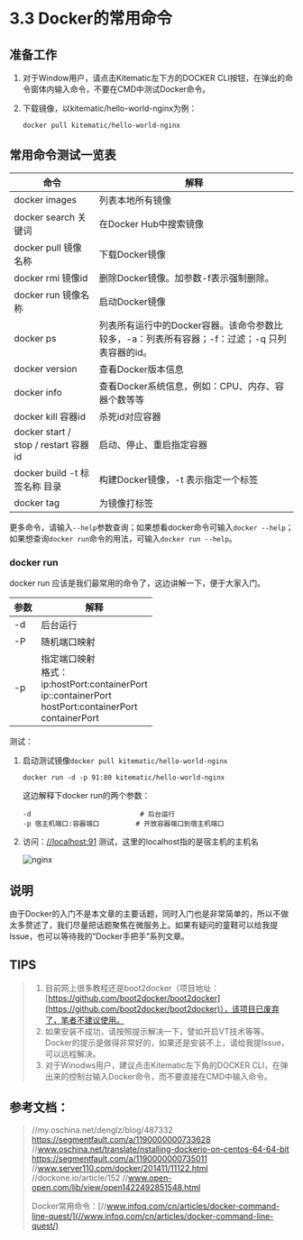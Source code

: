 # 3.3 Docker的常用命令

## 准备工作

1. 对于Window用户，请点击Kitematic左下方的DOCKER CLI按钮，在弹出的命令窗体内输入命令，不要在CMD中测试Docker命令。

2. 下载镜像，以kitematic/hello-world-nginx为例：

   ```
   docker pull kitematic/hello-world-nginx
   ```




## 常用命令测试一览表

| 命令                                 | 解释                                       |
| ---------------------------------- | ---------------------------------------- |
| docker images                      | 列表本地所有镜像                                 |
| docker search 关键词                  | 在Docker Hub中搜索镜像                         |
| docker pull 镜像名称                   | 下载Docker镜像                               |
| docker rmi 镜像id                    | 删除Docker镜像。加参数-f表示强制删除。                  |
| docker run 镜像名称                    | 启动Docker镜像                               |
| docker ps                          | 列表所有运行中的Docker容器。该命令参数比较多，-a：列表所有容器；-f：过滤；-q 只列表容器的id。 |
| docker version                     | 查看Docker版本信息                             |
| docker info                        | 查看Docker系统信息，例如：CPU、内存、容器个数等等            |
| docker kill 容器id                   | 杀死id对应容器                                 |
| docker start / stop / restart 容器id | 启动、停止、重启指定容器                             |
| docker build -t 标签名称 目录            | 构建Docker镜像，-t 表示指定一个标签                   |
| docker tag                         | 为镜像打标签                                   |

更多命令，请输入`--help`参数查询；如果想看docker命令可输入`docker --help`；如果想查询`docker run`命令的用法，可输入`docker run --help`。



### docker run

docker run 应该是我们最常用的命令了，这边讲解一下，便于大家入门。

| 参数   | 解释                                       |
| ---- | ---------------------------------------- |
| -d   | 后台运行                                     |
| -P   | 随机端口映射                                   |
| -p   | 指定端口映射<br>格式：<br>ip:hostPort:containerPort<br>ip::containerPort <br>hostPort:containerPort<br>containerPort |

测试：

1. 启动测试镜像`docker pull kitematic/hello-world-nginx`

   ```
   docker run -d -p 91:80 kitematic/hello-world-nginx
   ```

   这边解释下docker run的两个参数：

   ```shell
   -d                           # 后台运行
   -p 宿主机端口:容器端口         # 开放容器端口到宿主机端口
   ```



2. 访问：[//localhost:91](//localhost:91) 测试，这里的localhost指的是宿主机的主机名

   ![nginx](//p9on00i25.bkt.clouddn.com/learn-docker/images/docker-nginx-1.png)




## 说明

由于Docker的入门不是本文章的主要话题，同时入门也是非常简单的，所以不做太多赘述了，我们尽量把话题聚焦在微服务上。如果有疑问的童鞋可以给我提Issue，也可以等待我的“Docker手把手”系列文章。




## TIPS

> 1.  目前网上很多教程还是boot2docker（项目地址：[https://github.com/boot2docker/boot2docker](https://github.com/boot2docker/boot2docker)），该项目已废弃了，笔者不建议使用。
> 2.  如果安装不成功，请按照提示解决一下，譬如开启VT技术等等。Docker的提示是做得非常好的，如果还是安装不上，请给我提Issue，可以远程解决。
> 3.  对于Winodws用户，建议点击Kitematic左下角的DOCKER CLI，在弹出来的控制台输入Docker命令，而不要直接在CMD中输入命令。



## 参考文档：

> //my.oschina.net/denglz/blog/487332
> https://segmentfault.com/a/1190000000733628
> //www.oschina.net/translate/nstalling-dockerio-on-centos-64-64-bit
> https://segmentfault.com/a/1190000000735011
> //www.server110.com/docker/201411/11122.html
> //dockone.io/article/152
> //www.open-open.com/lib/view/open1422492851548.html
>
> Docker常用命令：[//www.infoq.com/cn/articles/docker-command-line-quest/](//www.infoq.com/cn/articles/docker-command-line-quest/)


